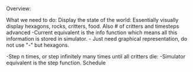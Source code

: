 Overview:

What we need to do:
  Display the state of the world: Essentially visually display hexagons, rocks, critters, food.
  Also # of critters and timesteps advanced
    -Current equivalent is the info function which means all this information is stored in simulator.
    - Just need graphical representation, do not use "-" but hexagons.
    
  -Step n times, or step infinitely many times until all critters die:
    -Simulator equivalent is the step function. 
Schedule
